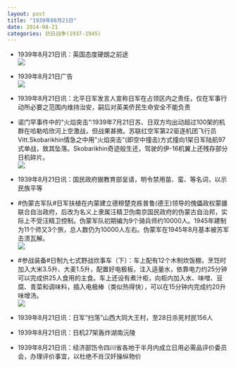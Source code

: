 ```yaml
---
layout: post
title: "1939年08月21日"
date: 2014-08-21
categories: 抗日战争(1937-1945)
---
```


<meta name="referrer" content="no-referrer" />

- 1939年8月21日讯：英国态度硬朗之前途 <br/><img src="https://ww4.sinaimg.cn/large/aca367d8jw1ejkknknlzsj20rt0xjqpd.jpg" />

- 1939年8月21日广告 <br/><img src="https://ww2.sinaimg.cn/large/aca367d8jw1ejkiwrpxzhj20l70gwdk8.jpg" />

- 1939年8月21日讯：北平日军发言人宣称日军在占领区内之责任，仅在军事行动所必要之范围内维持治安，嗣后对英美侨民生命安全不能负责 

- 诺门罕事件中的“火焰突击”:1939年7月21日苏、日双方均出动超过100架的机群在哈勒哈欣河上空激战，但战果甚微。苏联红空军第22驱逐机团飞行员Vitt.Skobarikhin情急之中用"火焰突击"(即空中撞击)方式撞向1架日军陆航97式单战，致其坠落。Skobarikhin奇迹般生还，驾驶的伊-16机翼上还残存部分日机碎片。 <br/><img src="https://ww1.sinaimg.cn/large/aca367d8jw1ejk678vjwsj20e80mntbd.jpg" />

- 1939年8月21日讯：国民政府据教育部呈请，明令禁用苗、蛮、等名词，以示民族平等 

- #伪蒙古军队#日军扶植在内蒙建立德穆楚克栋普鲁(德王)领导的傀儡政权蒙疆联合自治政府，后改为名义上隶属汪精卫伪南京国民政府的伪蒙古自治邦，实际上不受汪精卫控制。伪蒙军队初期编为9个骑兵师约10000人。1945年建制为11个师又3个旅，总人数仍为10000人左右。伪蒙军在1945年8月基本被苏军击溃瓦解。 <br/><img src="https://ww2.sinaimg.cn/large/aca367d8jw1ejk2qmlz2gj208g0dvwfn.jpg" />

- #参战装备#日制九七式野战炊事车（下）：车上配有12个木制炊饭棚，烹饪时加入大米3.5升、大麦1.5升，配置好电极板，注入适量水，依靠电力约25分钟可以完成供25人食用的主食。车上还设有煮汁柜，向柜内加入水、味噌、豆腐、青菜和调味料，插入电极棒（类似热得快），可以在15分钟内完成约20升味增汤。 <br/><img src="https://ww2.sinaimg.cn/large/aca367d8jw1ejk0zq9ugpj20a10e30uq.jpg" />

- 1939年8月21日讯：日军“扫荡”山西大同大王村，至28日杀死村民156人 

- 1939年8月21日讯：日机27架轰炸湖南沅陵 

- 1939年8月21日讯：经济部饬令四川省各地于半月内成立日用必需品评价委员会，办理评价事宜，以杜绝不肖汉奸操纵物价 

